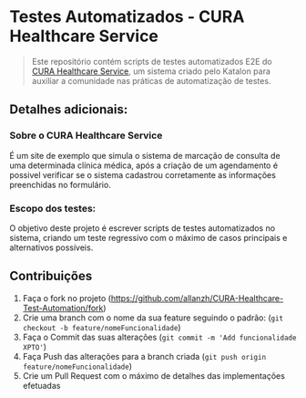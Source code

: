 # Testes Automatizados - CURA Healthcare Service
> Este repositório contém scripts de testes automatizados E2E do [CURA Healthcare Service](https://katalon-demo-cura.herokuapp.com/), um sistema criado pelo Katalon para auxiliar a comunidade nas práticas de automatização de testes.

## Detalhes adicionais:
### Sobre o CURA Healthcare Service
É um site de exemplo que simula o sistema de marcação de consulta de uma determinada clínica médica, após a criação de um agendamento é possivel verificar se o sistema cadastrou corretamente as informações preenchidas no formulário.

### Escopo dos testes:
O objetivo deste projeto é escrever scripts de testes automatizados no sistema, criando um teste regressivo com o máximo de casos principais e alternativos possíveis.

## Contribuições
1. Faça o fork no projeto (<https://github.com/allanzh/CURA-Healthcare-Test-Automation/fork>)
2. Crie uma branch com o nome da sua feature seguindo o padrão: (`git checkout -b feature/nomeFuncionalidade`)
3. Faça o Commit das suas alterações (`git commit -m 'Add funcionalidade XPTO'`)
4. Faça Push das alterações para a branch criada (`git push origin feature/nomeFuncionalidade`)
5. Crie um Pull Request com o máximo de detalhes das implementações efetuadas
